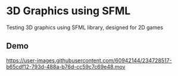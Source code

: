 # 3D Graphics using SFML

Testing 3D graphics using SFML library, designed for 2D games


## Demo

https://user-images.githubusercontent.com/60942144/234728517-b65cdf12-793d-488a-b76d-cc59c7c69e48.mov
